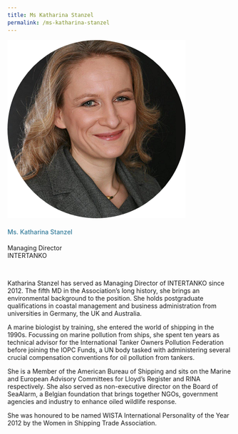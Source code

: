 ```yaml
---
title: Ms Katharina Stanzel
permalink: /ms-katharina-stanzel
---
```

<div class="row">
            <div class="col is-3">
              <img src="images/speakers/Katharina-Stanzel2.png">
            </div>
            <div class="col is-9 speaker-details">
              <h4>Ms. Katharina Stanzel</h4>
<p>Managing Director<br>
INTERTANKO</p><br>
<p>Katharina Stanzel has served as Managing Director of INTERTANKO since 2012. The fifth MD in the Association’s long history, she brings an environmental background to the position. She holds postgraduate qualifications in coastal management and business administration from universities in Germany, the UK and Australia.</p>
<p>
A marine biologist by training, she entered the world of shipping in the 1990s. Focussing on marine pollution from ships, she spent ten years as technical advisor for the International Tanker Owners Pollution Federation before joining the IOPC Funds, a UN body tasked with administering several crucial compensation conventions for oil pollution from tankers. </p>
<p>
She is a Member of the American Bureau of Shipping and sits on the Marine and European Advisory Committees for Lloyd’s Register and RINA respectively. She also served as non-executive director on the Board of SeaAlarm, a Belgian foundation that brings together NGOs, government agencies and industry to enhance oiled wildlife response. </p>
<p>
She was honoured to be named WISTA International Personality of the Year 2012 by the Women in Shipping Trade Association.
</p>
            </div>
          </div> 
					
<style type="text/css"> 
    .is-left{
      text-align: left;
    }
    h4{
      font-weight: 500; 
      color: #337B9A !important;
    }
     .speaker-details p { text-align: justified; }
  </style>